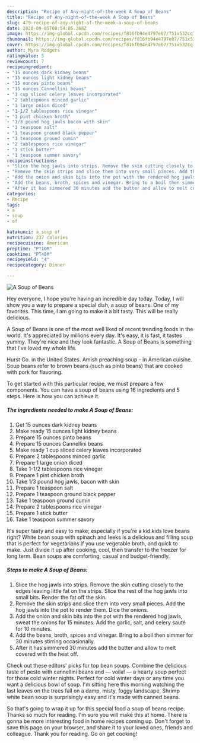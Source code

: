 ```yaml
---
description: "Recipe of Any-night-of-the-week A Soup of Beans"
title: "Recipe of Any-night-of-the-week A Soup of Beans"
slug: 479-recipe-of-any-night-of-the-week-a-soup-of-beans
date: 2020-09-05T08:54:05.368Z
image: https://img-global.cpcdn.com/recipes/f816fb94e4797e07/751x532cq70/a-soup-of-beans-recipe-main-photo.jpg
thumbnail: https://img-global.cpcdn.com/recipes/f816fb94e4797e07/751x532cq70/a-soup-of-beans-recipe-main-photo.jpg
cover: https://img-global.cpcdn.com/recipes/f816fb94e4797e07/751x532cq70/a-soup-of-beans-recipe-main-photo.jpg
author: Myra Rodgers
ratingvalue: 5
reviewcount: 7
recipeingredient:
- "15 ounces dark kidney beans"
- "15 ounces light kidney beans"
- "15 ounces pinto beans"
- "15 ounces Cannellini beans"
- "1 cup sliced celery leaves incorporated"
- "2 tablespoons minced garlic"
- "1 large onion diced"
- "1-1/2 tablespoons rice vinegar"
- "1 pint chicken broth"
- "1/3 pound hog jawls bacon with skin"
- "1 teaspoon salt"
- "1 teaspoon ground black pepper"
- "1 teaspoon ground cumin"
- "2 tablespoons rice vinegar"
- "1 stick butter"
- "1 teaspoon summer savory"
recipeinstructions:
- "Slice the hog jawls into strips. Remove the skin cutting closely to the edges leaving little fat on the strips. Slice the rest of the hog jawls into small bits. Render the fat off the skin."
- "Remove the skin strips and slice them into very small pieces. Add the hog jawls into the pot to render them. Dice the onions."
- "Add the onion and skin bits into the pot with the rendered hog jawls, sweat the onions for 15 minutes. Add the garlic, salt, and celery sauté for 10 minutes."
- "Add the beans, broth, spices and vinegar. Bring to a boil then simmer for 30 minutes stirring occasionally."
- "After it has simmered 30 minutes add the butter and allow to melt covered with the heat off."
categories:
- Recipe
tags:
- a
- soup
- of

katakunci: a soup of 
nutrition: 237 calories
recipecuisine: American
preptime: "PT10M"
cooktime: "PT48M"
recipeyield: "4"
recipecategory: Dinner

---
```



![A Soup of Beans](https://img-global.cpcdn.com/recipes/f816fb94e4797e07/751x532cq70/a-soup-of-beans-recipe-main-photo.jpg)

Hey everyone, I hope you're having an incredible day today. Today, I will show you a way to prepare a special dish, a soup of beans. One of my favorites. This time, I am going to make it a bit tasty. This will be really delicious.

A Soup of Beans is one of the most well liked of recent trending foods in the world. It's appreciated by millions every day. It's easy, it is fast, it tastes yummy. They're nice and they look fantastic. A Soup of Beans is something that I've loved my whole life.

Hurst Co. in the United States. Amish preaching soup - in American cuisine. Soup beans refer to brown beans (such as pinto beans) that are cooked with pork for flavoring.


To get started with this particular recipe, we must prepare a few components. You can have a soup of beans using 16 ingredients and 5 steps. Here is how you can achieve it.

<!--inarticleads1-->

##### The ingredients needed to make A Soup of Beans:

1. Get 15 ounces dark kidney beans
1. Make ready 15 ounces light kidney beans
1. Prepare 15 ounces pinto beans
1. Prepare 15 ounces Cannellini beans
1. Make ready 1 cup sliced celery leaves incorporated
1. Prepare 2 tablespoons minced garlic
1. Prepare 1 large onion diced
1. Take 1-1/2 tablespoons rice vinegar
1. Prepare 1 pint chicken broth
1. Take 1/3 pound hog jawls, bacon with skin
1. Prepare 1 teaspoon salt
1. Prepare 1 teaspoon ground black pepper
1. Take 1 teaspoon ground cumin
1. Prepare 2 tablespoons rice vinegar
1. Prepare 1 stick butter
1. Take 1 teaspoon summer savory


It&#39;s super tasty and easy to make; especially if you&#39;re a kid.kids love beans right? White bean soup with spinach and leeks is a delicious and filling soup that is perfect for vegetarians if you use vegetable broth, and quick to make. Just divide it up after cooking, cool, then transfer to the freezer for long term. Bean soups are comforting, casual and budget-friendly. 

<!--inarticleads2-->

##### Steps to make A Soup of Beans:

1. Slice the hog jawls into strips. Remove the skin cutting closely to the edges leaving little fat on the strips. Slice the rest of the hog jawls into small bits. Render the fat off the skin.
1. Remove the skin strips and slice them into very small pieces. Add the hog jawls into the pot to render them. Dice the onions.
1. Add the onion and skin bits into the pot with the rendered hog jawls, sweat the onions for 15 minutes. Add the garlic, salt, and celery sauté for 10 minutes.
1. Add the beans, broth, spices and vinegar. Bring to a boil then simmer for 30 minutes stirring occasionally.
1. After it has simmered 30 minutes add the butter and allow to melt covered with the heat off.


Check out these editors&#39; picks for top bean soups. Combine the delicious taste of pesto with cannellini beans and — voila! — a hearty soup perfect for those cold winter nights. Perfect for cold winter days or any time you want a delicious bowl of soup. I&#39;m sitting here this morning watching the last leaves on the trees fall on a damp, misty, foggy landscape. Shrimp white bean soup is surprisingly easy and it&#39;s made with canned beans. 

So that's going to wrap it up for this special food a soup of beans recipe. Thanks so much for reading. I'm sure you will make this at home. There is gonna be more interesting food in home recipes coming up. Don't forget to save this page on your browser, and share it to your loved ones, friends and colleague. Thank you for reading. Go on get cooking!
